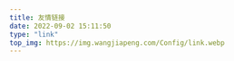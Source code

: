 ```yaml
---
title: 友情链接
date: 2022-09-02 15:11:50
type: "link"
top_img: https://img.wangjiapeng.com/Config/link.webp
---
```

